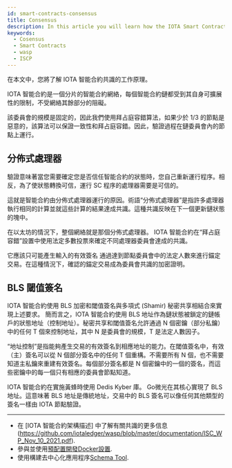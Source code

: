 ```yaml
---
id: smart-contracts-consensus
title: Consensus
description: In this article you will learn how the IOTA Smart Contract Consensus works.
keywords:
  - Cosensus
  - Smart Contracts
  - wasp
  - ISCP
---
```


在本文中，您將了解 IOTA 智能合約共識的工作原理。

IOTA 智能合約是一個分片的智能合約網絡，每個智能合約鏈都受到其自身可擴展性的限制，不受網絡其餘部分的阻礙。

該委員會的規模是固定的，因此我們使用拜占庭容錯算法，如果少於 1/3 的節點是惡意的，該算法可以保證一致性和拜占庭容錯。因此，驗證過程在鏈委員會內的節點上運行。

## 分佈式處理器

驗證意味著當您需要確定您是否信任智能合約的狀態時，您自己重新運行程序。相反，為了使狀態轉換可信，運行 SC 程序的處理器需要是可信的。

這就是智能合約由分佈式處理器運行的原因。術語“分佈式處理器”是指許多處理器執行相同的計算並就這些計算的結果達成共識。這種共識反映在下一個更新鏈狀態的塊中。

在以太坊的情況下，整個網絡就是那個分佈式處理器。
IOTA 智能合約在“拜占庭容錯”設置中使用法定多數投票來確定不同處理器委員會達成的共識。

它應該只可能產生輸入的有效簽名
通過達到節點委員會中的法定人數來進行錨定交易。在這種情況下，確認的錨定交易成為委員會共識的加密證明。

## BLS 閾值簽名

IOTA 智能合約使用 BLS 加密和閾值簽名與多項式 (Shamir) 秘密共享相結合來實現上述要求。
簡而言之，IOTA 智能合約使用 BLS 地址作為鏈狀態被鎖定的鏈帳戶的狀態地址（控制地址）。秘密共享和閾值簽名允許通過 N 個密鑰（部分私鑰）中的任何 T 個來控制地址，其中 N 是委員會的規模，T 是法定人數因子。

“地址控制”是指能夠產生交易的有效簽名到相應地址的能力。在閾值簽名中，有效（主）簽名可以從 N 個部分簽名中的任何 T 個重構。不需要所有 N 個，也不需要知道主私鑰來重建有效簽名。每個部分簽名都是 N 個密鑰中的一個的簽名，而這些密鑰中的每一個只有相應的委員會節點知道。

IOTA 智能合約在實施黃蜂時使用 Dedis Kyber 庫。 Go微光在其核心實現了 BLS 地址。這意味著 BLS 地址是傳統地址，交易中的 BLS 簽名可以像任何其他類型的簽名一樣由 IOTA 節點驗證。

---

- 在 [IOTA 智能合約架構描述] 中了解有關共識的更多信息(https://github.com/iotaledger/wasp/blob/master/documentation/ISC_WP_Nov_10_2021.pdf).
- 參與並使用[預配置開發Docker設置](/smart-contracts/guide/development_tools/docker_preconfigured).
- 使用構建去中心化應用程序[Schema Tool](/smart-contracts/guide/schema).
 
